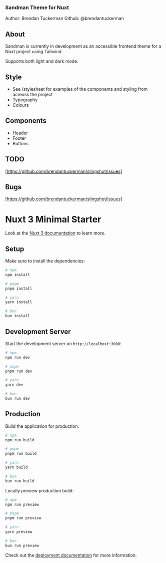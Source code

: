 ### Sandman Theme for Nuxt ###

Author: Brendan Tuckerman
Github: @brendantuckerman


## About ##

Sandman is currently in development as an accessible frontend theme for a Nuxt project using Tailwind.

Supports both light and dark mode.

## Style ##

* See /stylesheet for examples of the components and styling from acreoss the project
* Typography
* Colours

## Components ##

- Header
- Footer
- Buttons

## TODO ##

[https://github.com/brendantuckerman/slingshot/issues]

## Bugs ##

[https://github.com/brendantuckerman/slingshot/issues]

# Nuxt 3 Minimal Starter

Look at the [Nuxt 3 documentation](https://nuxt.com/docs/getting-started/introduction) to learn more.

## Setup

Make sure to install the dependencies:

```bash
# npm
npm install

# pnpm
pnpm install

# yarn
yarn install

# bun
bun install
```

## Development Server

Start the development server on `http://localhost:3000`:

```bash
# npm
npm run dev

# pnpm
pnpm run dev

# yarn
yarn dev

# bun
bun run dev
```

## Production

Build the application for production:

```bash
# npm
npm run build

# pnpm
pnpm run build

# yarn
yarn build

# bun
bun run build
```

Locally preview production build:

```bash
# npm
npm run preview

# pnpm
pnpm run preview

# yarn
yarn preview

# bun
bun run preview
```

Check out the [deployment documentation](https://nuxt.com/docs/getting-started/deployment) for more information.
